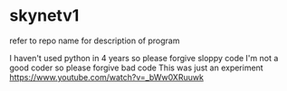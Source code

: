 # skynetv1
refer to repo name for description of program

I haven't used python in 4 years so please forgive sloppy code
I'm not a good coder so please forgive bad code
This was just an experiment 
https://www.youtube.com/watch?v=_bWw0XRuuwk
